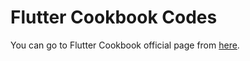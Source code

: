 Flutter Cookbook Codes
======

You can go to Flutter Cookbook official page from [here](https://flutter.dev/docs/cookbook).
